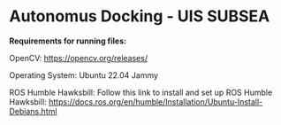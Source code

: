 # Autonomus Docking - UIS SUBSEA #

**Requirements for running files:**

OpenCV: https://opencv.org/releases/

Operating System: Ubuntu 22.04 Jammy

ROS Humble Hawksbill: Follow this link to install and set up ROS Humble Hawksbill: https://docs.ros.org/en/humble/Installation/Ubuntu-Install-Debians.html

